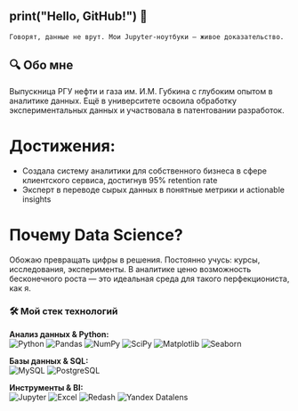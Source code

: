 ## print("Hello, GitHub!")  👋

`Говорят, данные не врут. Мои Jupyter-ноутбуки — живое доказательство.`

## 🔍 Обо мне
Выпускница РГУ нефти и газа им. И.М. Губкина с глубоким опытом в аналитике данных. Ещё в университете освоила обработку экспериментальных данных и участвовала в патентовании разработок.

# Достижения:
- Создала систему аналитики для собственного бизнеса в сфере клиентского сервиса, достигнув 95% retention rate
- Эксперт в переводе сырых данных в понятные метрики и actionable insights

# Почему Data Science?
Обожаю превращать цифры в решения. Постоянно учусь: курсы, исследования, эксперименты. В аналитике ценю возможность бесконечного роста — это идеальная среда для такого перфекциониста, как я.


### 🛠️ Мой стек технологий  

**Анализ данных & Python:**  
![Python](https://img.shields.io/badge/Python-3776AB?style=flat-square&logo=python&logoColor=white)
![Pandas](https://img.shields.io/badge/Pandas-150458?style=flat-square&logo=pandas&logoColor=white)
![NumPy](https://img.shields.io/badge/NumPy-013243?style=flat-square&logo=numpy&logoColor=white)
![SciPy](https://img.shields.io/badge/SciPy-8CAAE6?style=flat-square&logo=scipy&logoColor=white)
![Matplotlib](https://img.shields.io/badge/Matplotlib-11557C?style=flat-square&logo=matplotlib)
![Seaborn](https://img.shields.io/badge/Seaborn-5B8FA9?style=flat-square)

**Базы данных & SQL:**  
![MySQL](https://img.shields.io/badge/MySQL-4479A1?style=flat-square&logo=mysql&logoColor=white)
![PostgreSQL](https://img.shields.io/badge/PostgreSQL-4169E1?style=flat-square&logo=postgresql&logoColor=white)

**Инструменты & BI:**  
![Jupyter](https://img.shields.io/badge/Jupyter-F37626?style=flat-square&logo=jupyter&logoColor=white)
![Excel](https://img.shields.io/badge/Excel-217346?style=flat-square&logo=microsoft-excel&logoColor=white)
![Redash](https://img.shields.io/badge/Redash-FA7440?style=flat-square&logo=redash)
![Yandex Datalens](https://img.shields.io/badge/Yandex_Datalens-FF0000?style=flat-square)
